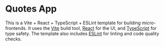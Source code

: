 # Quotes App

This is a Vite + React + TypeScript + ESLint template for building micro-frontends. It uses the [Vite](https://vitejs.dev/) build tool, [React](https://reactjs.org/) for the UI, and [TypeScript](https://www.typescriptlang.org/) for type safety. The template also includes [ESLint](https://eslint.org/) for linting and code quality checks.
